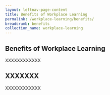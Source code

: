 ```yaml
---
layout: leftnav-page-content
title: Benefits of Workplace Learning
permalink: /workplace-learning/benefits/
breadcrumb: benefits
collection_name: workplace-learning
---
```


## **Benefits of Workplace Learning**

XXXXXXXXXXXX

## **XXXXXXX**

XXXXXXXXXXXX
